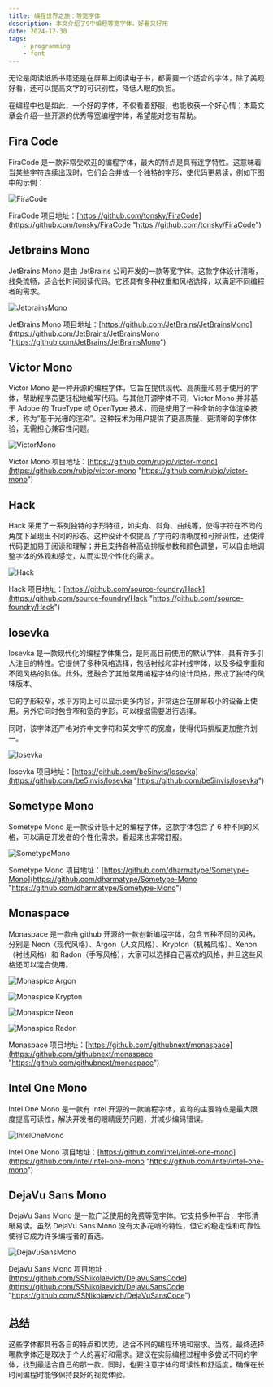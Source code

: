 ```yaml
---
title: 编程世界之旅：等宽字体
description: 本文介绍了9中编程等宽字体，好看又好用
date: 2024-12-30
tags: 
    - programming
    - font
---
```


无论是阅读纸质书籍还是在屏幕上阅读电子书，都需要一个适合的字体，除了美观好看，还可以提高文字的可识别性，降低人眼的负担。

在编程中也是如此，一个好的字体，不仅看着舒服，也能收获一个好心情；本篇文章会介绍一些开源的优秀等宽编程字体，希望能对您有帮助。

## Fira Code

FiraCode 是一款非常受欢迎的编程字体，最大的特点是具有连字特性。这意味着当某些字符连续出现时，它们会合并成一个独特的字形，使代码更易读，例如下图中的示例：

![FiraCode](https://files.mdnice.com/user/53087/6cf79ef9-a9b7-4fb5-ba2b-af6741cbbc1b.png)

FiraCode 项目地址：[https://github.com/tonsky/FiraCode](https://github.com/tonsky/FiraCode "https://github.com/tonsky/FiraCode")

## Jetbrains Mono

JetBrains Mono 是由 JetBrains 公司开发的一款等宽字体。这款字体设计清晰，线条流畅，适合长时间阅读代码。它还具有多种权重和风格选择，以满足不同编程者的需求。

![JetbrainsMono](https://files.mdnice.com/user/53087/c596e8f4-7e93-400b-9601-b49c3d067fc2.png)

JetBrains Mono 项目地址：[https://github.com/JetBrains/JetBrainsMono](https://github.com/JetBrains/JetBrainsMono "https://github.com/JetBrains/JetBrainsMono")

## Victor Mono

Victor Mono 是一种开源的编程字体，它旨在提供现代、高质量和易于使用的字体，帮助程序员更轻松地编写代码。与其他开源字体不同，Victor Mono 并非基于 Adobe 的 TrueType 或 OpenType 技术，而是使用了一种全新的字体渲染技术，称为“基于光栅的渲染”。这种技术为用户提供了更高质量、更清晰的字体体验，无需担心兼容性问题。

![VictorMono](https://files.mdnice.com/user/53087/8ec9b29e-e800-4b60-ba10-58fba513fd7e.png)

Victor Mono 项目地址：[https://github.com/rubjo/victor-mono](https://github.com/rubjo/victor-mono "https://github.com/rubjo/victor-mono")

## Hack

Hack 采用了一系列独特的字形特征，如尖角、斜角、曲线等，使得字符在不同的角度下呈现出不同的形态。这种设计不仅提高了字符的清晰度和可辨识性，还使得代码更加易于阅读和理解；并且支持各种高级排版参数和颜色调整，可以自由地调整字体的外观和感觉，从而实现个性化的需求。

![Hack](https://files.mdnice.com/user/53087/e288b7b7-1cfe-492e-91cf-2601fbb225f2.png)

Hack 项目地址：[https://github.com/source-foundry/Hack](https://github.com/source-foundry/Hack "https://github.com/source-foundry/Hack")

## Iosevka

Iosevka 是一款现代化的编程字体集合，是阿高目前使用的默认字体，具有许多引人注目的特性。它提供了多种风格选择，包括衬线和非衬线字体，以及多级字重和不同风格的斜体。此外，还融合了其他常用编程字体的设计风格，形成了独特的风味版本。

它的字形较窄，水平方向上可以显示更多内容，非常适合在屏幕较小的设备上使用。另外它同时包含窄和宽的字形，可以根据需要进行选择。

同时，该字体还严格对齐中文字符和英文字符的宽度，使得代码排版更加整齐划一。

![Iosevka](https://files.mdnice.com/user/53087/b26628c9-e8fc-4e30-b578-064b0077fae5.png)

Iosevka 项目地址：[https://github.com/be5invis/Iosevka](https://github.com/be5invis/Iosevka "https://github.com/be5invis/Iosevka")

## Sometype Mono

Sometype Mono 是一款设计感十足的编程字体，这款字体包含了 6 种不同的风格，可以满足开发者的个性化需求，看起来也非常舒服。

![SometypeMono](https://files.mdnice.com/user/53087/6d4ff90d-8935-4dc6-b334-571ea9e0c002.png)

Sometype Mono 项目地址：[https://github.com/dharmatype/Sometype-Mono](https://github.com/dharmatype/Sometype-Mono "https://github.com/dharmatype/Sometype-Mono")

## Monaspace

Monaspace 是一款由 github 开源的一款创新编程字体，包含五种不同的风格，分别是 Neon（现代风格）、Argon（人文风格）、Krypton（机械风格）、Xenon（衬线风格）和 Radon（手写风格），大家可以选择自己喜欢的风格，并且这些风格还可以混合使用。

![Monaspice Argon](https://files.mdnice.com/user/53087/068db021-941e-4c73-857b-031e86bc7934.png)

![Monaspice Krypton](https://files.mdnice.com/user/53087/8b0af95f-df58-43dc-a042-7d8857944f12.png)

![Monaspice Neon](https://files.mdnice.com/user/53087/57b70d87-5003-4d92-a539-665841176778.png)

![Monaspice Radon](https://files.mdnice.com/user/53087/f6128040-e56c-496b-bde3-4daf4c905895.png)

Monaspace 项目地址：[https://github.com/githubnext/monaspace](https://github.com/githubnext/monaspace "https://github.com/githubnext/monaspace")

## Intel One Mono

Intel One Mono 是一款有 Intel 开源的一款编程字体，宣称的主要特点是最大限度提高可读性，解决开发者的眼睛疲劳问题，并减少编码错误。

![IntelOneMono](https://files.mdnice.com/user/53087/c194efbe-0853-4ea9-b041-1fce3db367e0.png)

Intel One Mono 项目地址：[https://github.com/intel/intel-one-mono](https://github.com/intel/intel-one-mono "https://github.com/intel/intel-one-mono")

## DejaVu Sans Mono

DejaVu Sans Mono 是一款广泛使用的免费等宽字体。它支持多种平台，字形清晰易读。虽然 DejaVu Sans Mono 没有太多花哨的特性，但它的稳定性和可靠性使得它成为许多编程者的首选。

![DejaVuSansMono](https://files.mdnice.com/user/53087/a3da0761-e55f-4fe9-8e1b-2cccc535d040.png)

DejaVu Sans Mono 项目地址：[https://github.com/SSNikolaevich/DejaVuSansCode](https://github.com/SSNikolaevich/DejaVuSansCode "https://github.com/SSNikolaevich/DejaVuSansCode")

## 总结

这些字体都具有各自的特点和优势，适合不同的编程环境和需求。当然，最终选择哪款字体还是取决于个人的喜好和需求。建议在实际编程过程中多尝试不同的字体，找到最适合自己的那一款。同时，也要注意字体的可读性和舒适度，确保在长时间编程时能够保持良好的视觉体验。
